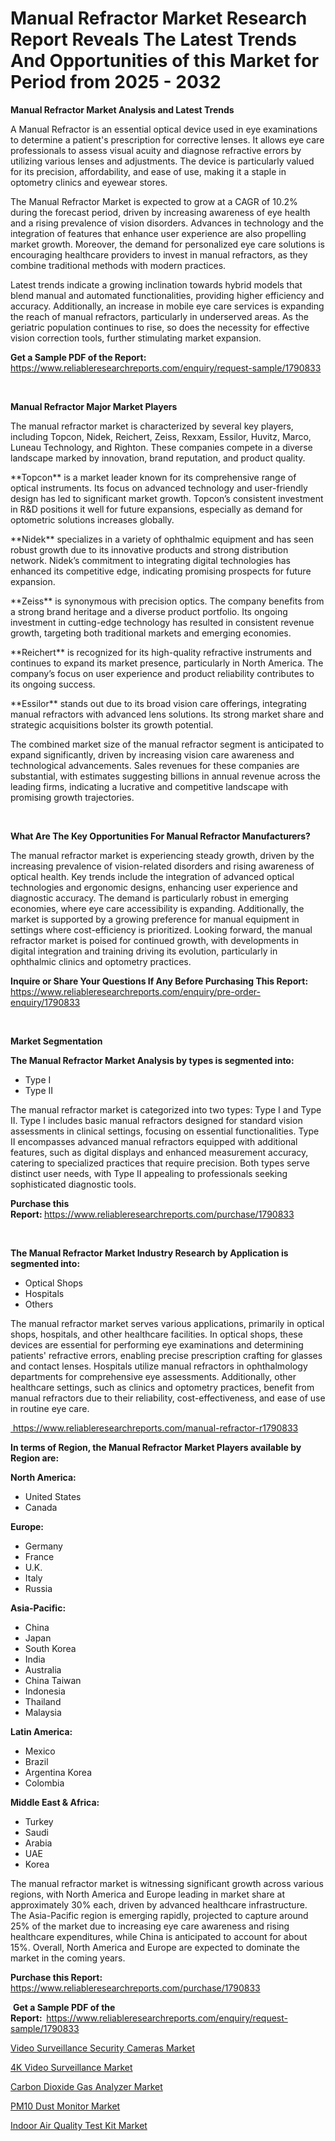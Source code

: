 <p><h1>Manual Refractor Market Research Report Reveals The Latest Trends And Opportunities of this Market for Period from 2025 - 2032</h1></p><p><strong>Manual Refractor Market Analysis and Latest Trends</strong></p>
<p><p>A Manual Refractor is an essential optical device used in eye examinations to determine a patient's prescription for corrective lenses. It allows eye care professionals to assess visual acuity and diagnose refractive errors by utilizing various lenses and adjustments. The device is particularly valued for its precision, affordability, and ease of use, making it a staple in optometry clinics and eyewear stores.</p><p>The Manual Refractor Market is expected to grow at a CAGR of 10.2% during the forecast period, driven by increasing awareness of eye health and a rising prevalence of vision disorders. Advances in technology and the integration of features that enhance user experience are also propelling market growth. Moreover, the demand for personalized eye care solutions is encouraging healthcare providers to invest in manual refractors, as they combine traditional methods with modern practices.</p><p>Latest trends indicate a growing inclination towards hybrid models that blend manual and automated functionalities, providing higher efficiency and accuracy. Additionally, an increase in mobile eye care services is expanding the reach of manual refractors, particularly in underserved areas. As the geriatric population continues to rise, so does the necessity for effective vision correction tools, further stimulating market expansion.</p></p>
<p><strong>Get a Sample PDF of the Report:&nbsp;</strong> <a href="https://www.reliableresearchreports.com/enquiry/request-sample/1790833?utm_campaign=33&utm_medium=2&utm_source=Github&utm_content=ia&utm_term=10042025&utm_id=manual-refractor">https://www.reliableresearchreports.com/enquiry/request-sample/1790833</a></p>
<p>&nbsp;</p>
<p><strong>Manual Refractor Major Market Players</strong></p>
<p><p>The manual refractor market is characterized by several key players, including Topcon, Nidek, Reichert, Zeiss, Rexxam, Essilor, Huvitz, Marco, Luneau Technology, and Righton. These companies compete in a diverse landscape marked by innovation, brand reputation, and product quality.</p><p>**Topcon** is a market leader known for its comprehensive range of optical instruments. Its focus on advanced technology and user-friendly design has led to significant market growth. Topcon’s consistent investment in R&D positions it well for future expansions, especially as demand for optometric solutions increases globally.</p><p>**Nidek** specializes in a variety of ophthalmic equipment and has seen robust growth due to its innovative products and strong distribution network. Nidek’s commitment to integrating digital technologies has enhanced its competitive edge, indicating promising prospects for future expansion.</p><p>**Zeiss** is synonymous with precision optics. The company benefits from a strong brand heritage and a diverse product portfolio. Its ongoing investment in cutting-edge technology has resulted in consistent revenue growth, targeting both traditional markets and emerging economies.</p><p>**Reichert** is recognized for its high-quality refractive instruments and continues to expand its market presence, particularly in North America. The company’s focus on user experience and product reliability contributes to its ongoing success.</p><p>**Essilor** stands out due to its broad vision care offerings, integrating manual refractors with advanced lens solutions. Its strong market share and strategic acquisitions bolster its growth potential.</p><p>The combined market size of the manual refractor segment is anticipated to expand significantly, driven by increasing vision care awareness and technological advancements. Sales revenues for these companies are substantial, with estimates suggesting billions in annual revenue across the leading firms, indicating a lucrative and competitive landscape with promising growth trajectories.</p></p>
<p>&nbsp;</p>
<p><strong>What Are The Key Opportunities For Manual Refractor Manufacturers?</strong></p>
<p><p>The manual refractor market is experiencing steady growth, driven by the increasing prevalence of vision-related disorders and rising awareness of optical health. Key trends include the integration of advanced optical technologies and ergonomic designs, enhancing user experience and diagnostic accuracy. The demand is particularly robust in emerging economies, where eye care accessibility is expanding. Additionally, the market is supported by a growing preference for manual equipment in settings where cost-efficiency is prioritized. Looking forward, the manual refractor market is poised for continued growth, with developments in digital integration and training driving its evolution, particularly in ophthalmic clinics and optometry practices.</p></p>
<p><strong>Inquire or Share Your Questions If Any Before Purchasing This Report:</strong> <a href="https://www.reliableresearchreports.com/enquiry/pre-order-enquiry/1790833?utm_campaign=33&utm_medium=2&utm_source=Github&utm_content=ia&utm_term=10042025&utm_id=manual-refractor">https://www.reliableresearchreports.com/enquiry/pre-order-enquiry/1790833</a></p>
<p>&nbsp;</p>
<p><strong>Market Segmentation</strong></p>
<p><strong>The Manual Refractor Market Analysis by types is segmented into:</strong></p>
<p><ul><li>Type I</li><li>Type II</li></ul></p>
<p><p>The manual refractor market is categorized into two types: Type I and Type II. Type I includes basic manual refractors designed for standard vision assessments in clinical settings, focusing on essential functionalities. Type II encompasses advanced manual refractors equipped with additional features, such as digital displays and enhanced measurement accuracy, catering to specialized practices that require precision. Both types serve distinct user needs, with Type II appealing to professionals seeking sophisticated diagnostic tools.</p></p>
<p><strong>Purchase this Report:&nbsp;</strong><a href="https://www.reliableresearchreports.com/purchase/1790833?utm_campaign=33&utm_medium=2&utm_source=Github&utm_content=ia&utm_term=10042025&utm_id=manual-refractor">https://www.reliableresearchreports.com/purchase/1790833</a></p>
<p>&nbsp;</p>
<p><strong>The Manual Refractor Market Industry Research by Application is segmented into:</strong></p>
<p><ul><li>Optical Shops</li><li>Hospitals</li><li>Others</li></ul></p>
<p><p>The manual refractor market serves various applications, primarily in optical shops, hospitals, and other healthcare facilities. In optical shops, these devices are essential for performing eye examinations and determining patients' refractive errors, enabling precise prescription crafting for glasses and contact lenses. Hospitals utilize manual refractors in ophthalmology departments for comprehensive eye assessments. Additionally, other healthcare settings, such as clinics and optometry practices, benefit from manual refractors due to their reliability, cost-effectiveness, and ease of use in routine eye care.</p></p>
<p><a href="https://www.reliableresearchreports.com/manual-refractor-r1790833?utm_campaign=33&utm_medium=2&utm_source=Github&utm_content=ia&utm_term=10042025&utm_id=manual-refractor">&nbsp;https://www.reliableresearchreports.com/manual-refractor-r1790833</a></p>
<p><strong>In terms of Region, the Manual Refractor Market Players available by Region are:</strong></p>
<p>
    <p> <strong> North America: </strong>
        <ul>
            <li>United States</li>
            <li>Canada</li>
        </ul>
        </p> 
    <p> <strong> Europe: </strong>
        <ul>
            <li>Germany</li>
            <li>France</li>
            <li>U.K.</li>
            <li>Italy</li>
            <li>Russia</li>
        </ul>
        </p> 
    <p> <strong> Asia-Pacific: </strong>
        <ul>
            <li>China</li>
            <li>Japan</li>
            <li>South Korea</li>
            <li>India</li>
            <li>Australia</li>
            <li>China Taiwan</li>
            <li>Indonesia</li>
            <li>Thailand</li>
            <li>Malaysia</li>
        </ul>
        </p> 
    <p> <strong> Latin America: </strong>
        <ul>
            <li>Mexico</li>
            <li>Brazil</li>
            <li>Argentina Korea</li>
            <li>Colombia</li>
        </ul>
        </p> 
    <p> <strong> Middle East & Africa: </strong>
        <ul>
            <li>Turkey</li>
            <li>Saudi</li>
            <li>Arabia</li>
            <li>UAE</li>
            <li>Korea</li>
        </ul>
    </p>
    </p>
<p><p>The manual refractor market is witnessing significant growth across various regions, with North America and Europe leading in market share at approximately 30% each, driven by advanced healthcare infrastructure. The Asia-Pacific region is emerging rapidly, projected to capture around 25% of the market due to increasing eye care awareness and rising healthcare expenditures, while China is anticipated to account for about 15%. Overall, North America and Europe are expected to dominate the market in the coming years.</p></p>
<p><strong>Purchase this Report: </strong><a href="https://www.reliableresearchreports.com/purchase/1790833?utm_campaign=33&utm_medium=2&utm_source=Github&utm_content=ia&utm_term=10042025&utm_id=manual-refractor">https://www.reliableresearchreports.com/purchase/1790833</a></p>
<p>&nbsp;<strong>Get a Sample PDF of the Report:&nbsp;&nbsp;</strong><a href="https://www.reliableresearchreports.com/enquiry/request-sample/1790833?utm_campaign=33&utm_medium=2&utm_source=Github&utm_content=ia&utm_term=10042025&utm_id=manual-refractor">https://www.reliableresearchreports.com/enquiry/request-sample/1790833</a></p>
<p><strong></strong></p>
<p><p><a href="https://github.com/doljanzwald/Market-Research-Report-List-1/blob/main/video-surveillance-security-cameras-market.md?utm_campaign=33&utm_medium=2&utm_source=Github&utm_content=ia&utm_term=10042025&utm_id=manual-refractor">Video Surveillance Security Cameras Market</a></p><p><a href="https://github.com/usraceby/Market-Research-Report-List-1/blob/main/4k-video-surveillance-market.md?utm_campaign=33&utm_medium=2&utm_source=Github&utm_content=ia&utm_term=10042025&utm_id=manual-refractor">4K Video Surveillance Market</a></p><p><a href="https://github.com/kleyderoomes/Market-Research-Report-List-1/blob/main/carbon-dioxide-gas-analyzer-market.md?utm_campaign=33&utm_medium=2&utm_source=Github&utm_content=ia&utm_term=10042025&utm_id=manual-refractor">Carbon Dioxide Gas Analyzer Market</a></p><p><a href="https://github.com/hoppeellia6b/Market-Research-Report-List-1/blob/main/pm10-dust-monitor-market.md?utm_campaign=33&utm_medium=2&utm_source=Github&utm_content=ia&utm_term=10042025&utm_id=manual-refractor">PM10 Dust Monitor Market</a></p><p><a href="https://github.com/evraltandre36/Market-Research-Report-List-1/blob/main/indoor-air-quality-test-kit-market.md?utm_campaign=33&utm_medium=2&utm_source=Github&utm_content=ia&utm_term=10042025&utm_id=manual-refractor">Indoor Air Quality Test Kit Market</a></p></p>